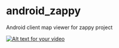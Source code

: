 android_zappy
=============

Android client map viewer for zappy project

[![Alt text for your video](http://img.youtube.com/vi/T-D1KVIuvjA/0.jpg)](./zappy_preview.mp4)